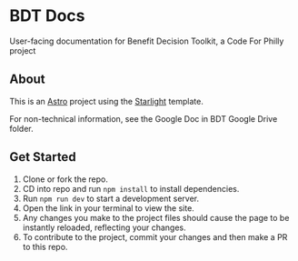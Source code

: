 # BDT Docs

User-facing documentation for Benefit Decision Toolkit, a Code For Philly project

## About

This is an [Astro](https://docs.astro.build/en/getting-started/) project using the [Starlight](https://starlight.astro.build/getting-started/) template.

For non-technical information, see the Google Doc in BDT Google Drive folder.

## Get Started

1. Clone or fork the repo.
2. CD into repo and run `npm install` to install dependencies.
3. Run `npm run dev` to start a development server.
4. Open the link in your terminal to view the site.
5. Any changes you make to the project files should cause the page to be instantly reloaded, reflecting your changes.
6. To contribute to the project, commit your changes and then make a PR to this repo.
